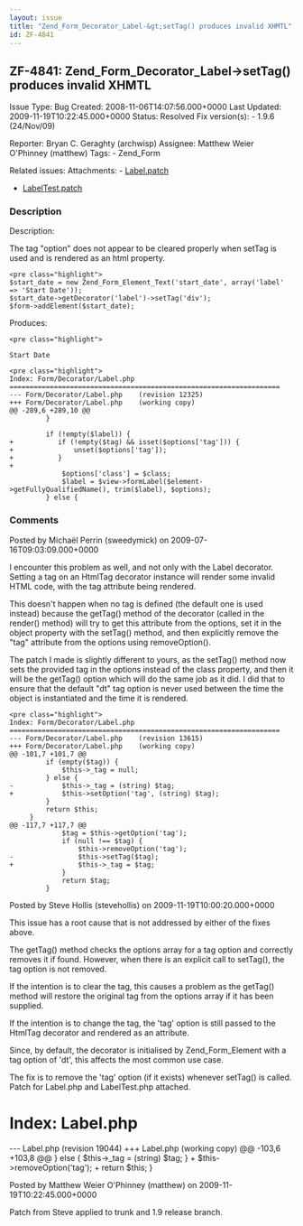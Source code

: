 ```yaml
---
layout: issue
title: "Zend_Form_Decorator_Label-&gt;setTag() produces invalid XHMTL"
id: ZF-4841
---
```


ZF-4841: Zend\_Form\_Decorator\_Label->setTag() produces invalid XHMTL
----------------------------------------------------------------------

 Issue Type: Bug Created: 2008-11-06T14:07:56.000+0000 Last Updated: 2009-11-19T10:22:45.000+0000 Status: Resolved Fix version(s): - 1.9.6 (24/Nov/09)
 
 Reporter:  Bryan C. Geraghty (archwisp)  Assignee:  Matthew Weier O'Phinney (matthew)  Tags: - Zend\_Form
 
 Related issues: 
 Attachments: - [Label.patch](/issues/secure/attachment/12383/Label.patch)
- [LabelTest.patch](/issues/secure/attachment/12384/LabelTest.patch)
 
### Description

Description:

The tag "option" does not appear to be cleared properly when setTag is used and is rendered as an html property.

 
    <pre class="highlight">
    $start_date = new Zend_Form_Element_Text('start_date', array('label' => 'Start Date'));
    $start_date->getDecorator('label')->setTag('div');
    $form->addElement($start_date);


Produces:

 
    <pre class="highlight">


`Start Date`


 
    <pre class="highlight">
    Index: Form/Decorator/Label.php
    ===================================================================
    --- Form/Decorator/Label.php    (revision 12325)
    +++ Form/Decorator/Label.php    (working copy)
    @@ -289,6 +289,10 @@
             }   
     
             if (!empty($label)) {
    +           if (!empty($tag) && isset($options['tag'])) {
    +               unset($options['tag']);
    +           }
    +
                 $options['class'] = $class;
                 $label = $view->formLabel($element->getFullyQualifiedName(), trim($label), $options); 
             } else {


 

 

### Comments

Posted by Michaël Perrin (sweedymick) on 2009-07-16T09:03:09.000+0000

I encounter this problem as well, and not only with the Label decorator. Setting a tag on an HtmlTag decorator instance will render some invalid HTML code, with the tag attribute being rendered.

This doesn't happen when no tag is defined (the default one is used instead) because the getTag() method of the decorator (called in the render() method) will try to get this attribute from the options, set it in the object property with the setTag() method, and then explicitly remove the "tag" attribute from the options using removeOption().

The patch I made is slightly different to yours, as the setTag() method now sets the provided tag in the options instead of the class property, and then it will be the getTag() option which will do the same job as it did. I did that to ensure that the default "dt" tag option is never used between the time the object is instantiated and the time it is rendered.

 
    <pre class="highlight">
    Index: Form/Decorator/Label.php
    ===================================================================
    --- Form/Decorator/Label.php    (revision 13615)
    +++ Form/Decorator/Label.php    (working copy)
    @@ -101,7 +101,7 @@
             if (empty($tag)) {
                 $this->_tag = null;
             } else {
    -            $this->_tag = (string) $tag;
    +            $this->setOption('tag', (string) $tag);
             }
             return $this;
         }
    @@ -117,7 +117,7 @@
                 $tag = $this->getOption('tag');
                 if (null !== $tag) {
                     $this->removeOption('tag');
    -                $this->setTag($tag);
    +                $this->_tag = $tag;
                 }
                 return $tag;
             }


 

 

Posted by Steve Hollis (stevehollis) on 2009-11-19T10:00:20.000+0000

This issue has a root cause that is not addressed by either of the fixes above.

The getTag() method checks the options array for a tag option and correctly removes it if found. However, when there is an explicit call to setTag(), the tag option is not removed.

If the intention is to clear the tag, this causes a problem as the getTag() method will restore the original tag from the options array if it has been supplied.

If the intention is to change the tag, the 'tag' option is still passed to the HtmlTag decorator and rendered as an attribute.

Since, by default, the decorator is initialised by Zend\_Form\_Element with a tag option of 'dt', this affects the most common use case.

The fix is to remove the 'tag' option (if it exists) whenever setTag() is called. Patch for Label.php and LabelTest.php attached.

Index: Label.php
================

--- Label.php (revision 19044) +++ Label.php (working copy) @@ -103,6 +103,8 @@ } else { $this->\_tag = (string) $tag; } + $this->removeOption('tag'); + return $this; }

 

 

Posted by Matthew Weier O'Phinney (matthew) on 2009-11-19T10:22:45.000+0000

Patch from Steve applied to trunk and 1.9 release branch.

 

 